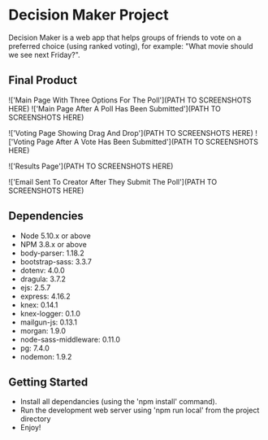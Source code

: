 # Decision Maker Project

Decision Maker is a web app that helps groups of friends to vote on a preferred choice (using ranked voting), for example: "What movie should we see next Friday?".

## Final Product

!['Main Page With Three Options For The Poll'](PATH TO SCREENSHOTS HERE)
!['Main Page After A Poll Has Been Submitted'](PATH TO SCREENSHOTS HERE)

!['Voting Page Showing Drag And Drop'](PATH TO SCREENSHOTS HERE)
!['Voting Page After A Vote Has Been Submitted'](PATH TO SCREENSHOTS HERE)

!['Results Page'](PATH TO SCREENSHOTS HERE)

!['Email Sent To Creator After They Submit The Poll'](PATH TO SCREENSHOTS HERE)


## Dependencies

- Node 5.10.x or above
- NPM 3.8.x or above
- body-parser: 1.18.2
- bootstrap-sass: 3.3.7
- dotenv: 4.0.0
- dragula: 3.7.2
- ejs: 2.5.7
- express: 4.16.2
- knex: 0.14.1
- knex-logger: 0.1.0
- mailgun-js: 0.13.1
- morgan: 1.9.0
- node-sass-middleware: 0.11.0
- pg: 7.4.0
- nodemon: 1.9.2


## Getting Started

- Install all dependancies (using the 'npm install' command).
- Run the development web server using 'npm run local' from the project directory
- Enjoy!
